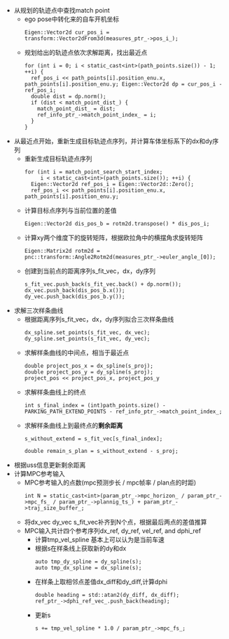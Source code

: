 - 从规划的轨迹点中查找match point
    - ego pose中转化来的自车开机坐标
      ```
      Eigen::Vector2d cur_pos_i = transform::Vector2dFrom3d(measures_ptr_->pos_i_);
      ```
    - 规划给出的轨迹点依次求解距离，找出最近点
      ```
      for (int i = 0; i < static_cast<int>(path_points.size()) - 1; ++i) {
        ref_pos_i << path_points[i].position_enu.x, path_points[i].position_enu.y; Eigen::Vector2d dp = cur_pos_i - ref_pos_i;
        double dist = dp.norm();
        if (dist < match_point_dist_) {
          match_point_dist_ = dist;
          ref_info_ptr_->match_point_index_ = i;
        }
      }
      ```
- 从最近点开始，重新生成目标轨迹点序列，并计算车体坐标系下的dx和dy序列
  - 重新生成目标轨迹点序列
    ```
    for (int i = match_point_search_start_index;
         i < static_cast<int>(path_points.size()); ++i) {
      Eigen::Vector2d ref_pos_i = Eigen::Vector2d::Zero();
      ref_pos_i << path_points[i].position_enu.x, path_points[i].position_enu.y;
    ``` 
  - 计算目标点序列与当前位置的差值
    ```
    Eigen::Vector2d dis_pos_b = rotm2d.transpose() * dis_pos_i;
    ```
  - 计算xy两个维度下的旋转矩阵，根据欧拉角中的横摆角求旋转矩阵
    ```
    Eigen::Matrix2d rotm2d = pnc::transform::Angle2Rotm2d(measures_ptr_->euler_angle_[0]);
    ```
  - 创建到当前点的距离序列s_fit_vec，dx，dy序列
    ```
    s_fit_vec.push_back(s_fit_vec.back() + dp.norm());
    dx_vec.push_back(dis_pos_b.x());
    dy_vec.push_back(dis_pos_b.y());
    ```
- 求解三次样条曲线
  - 根据距离序列s_fit_vec，dx，dy序列拟合三次样条曲线
    ```
    dx_spline.set_points(s_fit_vec, dx_vec);
    dy_spline.set_points(s_fit_vec, dy_vec);
    ```
  - 求解样条曲线的中间点，相当于最近点
    ```
    double project_pos_x = dx_spline(s_proj);
    double project_pos_y = dy_spline(s_proj);
    project_pos << project_pos_x, project_pos_y
    ```
  - 求解样条曲线上的终点
    ```
    int s_final_index = (int)path_points.size() - PARKING_PATH_EXTEND_POINTS - ref_info_ptr_->match_point_index_;
    ```
  - 求解样条曲线上到最终点的**剩余距离**
    ```
    s_without_extend = s_fit_vec[s_final_index];

    double remain_s_plan = s_without_extend - s_proj;
    ```
- 根据uss信息更新剩余距离
- 计算MPC参考输入
  - MPC参考输入的点数(mpc预测步长 / mpc帧率 / plan点的时距)
    ```
    int N = static_cast<int>(param_ptr_->mpc_horizon_ / param_ptr_->mpc_fs_ / param_ptr_->plannig_ts_) + param_ptr_->traj_size_buffer_;
    ```
  - 将dx_vec dy_vec s_fit_vec补齐到N个点，根据最后两点的差值推算
  - MPC输入共计四个参考序列dx_ref, dy_ref, vel_ref, and dphi_ref
    - 计算tmp_vel_spline 基本上可以认为是当前车速
    - 根据s在样条线上获取新的dy和dx
      ```
      auto tmp_dy_spline = dy_spline(s);
      auto tmp_dx_spline = dx_spline(s);
      ```
    - 在样条上取相邻点差值dx_diff和dy_diff,计算dphi
      ```
      double heading = std::atan2(dy_diff, dx_diff);
      ref_ptr_->dphi_ref_vec_.push_back(heading);
      ```
    - 更新s
      ```
      s += tmp_vel_spline * 1.0 / param_ptr_->mpc_fs_;
      ```

